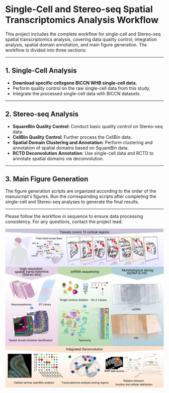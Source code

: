 # Single-Cell and Stereo-seq Spatial Transcriptomics Analysis Workflow

This project includes the complete workflow for single-cell and Stereo-seq spatial transcriptomics analysis, covering data quality control, integration analysis, spatial domain annotation, and main figure generation. The workflow is divided into three sections:

---

## 1. Single-Cell Analysis

- **Download specific cellxgene BICCN WHB single-cell data.**
- Perform quality control on the raw single-cell data from this study.
- Integrate the processed single-cell data with BICCN datasets.

---

## 2. Stereo-seq Analysis

- **SquareBin Quality Control**: Conduct basic quality control on Stereo-seq data.
- **CellBin Quality Control**: Further process the CellBin data.
- **Spatial Domain Clustering and Annotation**: Perform clustering and annotation of spatial domains based on SquareBin data.
- **RCTD Deconvolution Annotation**: Use single-cell data and RCTD to annotate spatial domains via deconvolution.

---

## 3. Main Figure Generation

The figure generation scripts are organized according to the order of the manuscript's figures. Run the corresponding scripts after completing the single-cell and Stereo-seq analyses to generate the final results.

---

Please follow the workflow in sequence to ensure data processing consistency. For any questions, contact the project lead.


![Grapical Abstract](https://raw.githubusercontent.com/lcy1364/Cortex-Atlas-Code/refs/heads/main/Grapical%20Abstract.jpg)
